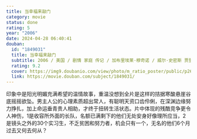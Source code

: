 ```yaml
---
title: 当幸福来敲门
category: movie
status: done
rating: 5
year: "2006"
date: 2024-04-28 06:40:41
douban:
  id: "1849031"
  title: 当幸福来敲门
  subtitle: 2006 / 美国 / 剧情 家庭 传记 / 加布里埃莱·穆奇诺 / 威尔·史密斯 贾登·史密斯
  rating: 9.2
  cover: https://img9.doubanio.com/view/photo/m_ratio_poster/public/p2614359276.jpg
  link: https://movie.douban.com/subject/1849031/
---
```


印象中是阳光明媚充满希望的温情故事，重温没想到全片是这样的拮据寒酸悬崖谷底摇摇欲坠。男主人公的心理素质超出常人，有聪明天资口齿伶俐，在深渊边缘努力挣扎，加上命运垂青贵人相助，才终于扭转生活状态。片中体现的残酷竞争更令人神伤，1是收容所外面的长队，名额已满剩下的他们无处安身好像理所应当，2是镜头之外的30个实习生，不乏贫困和努力者，机会只有一个，无名的他们6个月过去又何去何从？